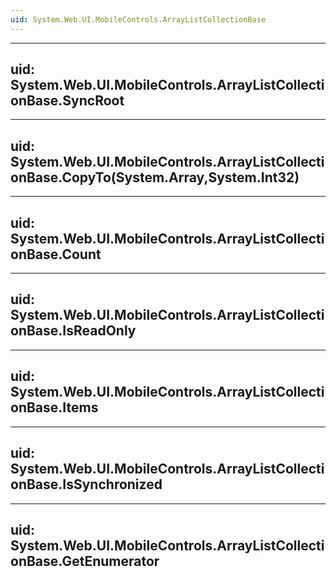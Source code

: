 ```yaml
---
uid: System.Web.UI.MobileControls.ArrayListCollectionBase
---
```


---
uid: System.Web.UI.MobileControls.ArrayListCollectionBase.SyncRoot
---

---
uid: System.Web.UI.MobileControls.ArrayListCollectionBase.CopyTo(System.Array,System.Int32)
---

---
uid: System.Web.UI.MobileControls.ArrayListCollectionBase.Count
---

---
uid: System.Web.UI.MobileControls.ArrayListCollectionBase.IsReadOnly
---

---
uid: System.Web.UI.MobileControls.ArrayListCollectionBase.Items
---

---
uid: System.Web.UI.MobileControls.ArrayListCollectionBase.IsSynchronized
---

---
uid: System.Web.UI.MobileControls.ArrayListCollectionBase.GetEnumerator
---
